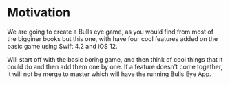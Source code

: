 Motivation
===

We are going to create a Bulls eye game, as you would find from most of the bigginer books but this one, with have four cool features added on the basic game using Swift 4.2 and iOS 12.   

Will start off with the basic boring game, and then think of cool things that it could do and then add them one by one. If a feature doesn't come together, it will not be merge to master which will have the running Bulls Eye App.




